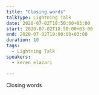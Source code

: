 ```yaml
---
title: "Closing words"
talkType: Lightning Talk
date: 2020-07-02T18:50:00+03:00
start: 2020-07-02T18:50:00+03:00
end: 2020-07-02T19:00:00+03:00
duration: 10
tags:
  - Lightning Talk
speakers:
  - keren_elazari

---
```

Closing words